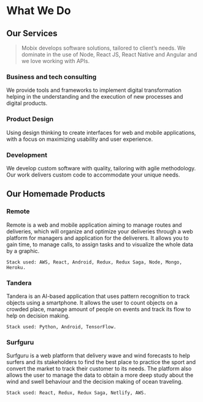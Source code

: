 # What We Do

## Our Services

> Mobix develops software solutions, tailored to client’s needs. We dominate in the use of Node, React JS, React Native and Angular and we love working with APIs.

### Business and tech consulting

We provide tools and frameworks to implement digital transformation helping in the understanding and the execution of new processes and digital products.

### **Product Design**

Using design thinking to create interfaces for web and mobile applications, with a focus on maximizing usability and user experience.

### **Development**

We develop custom software with quality, tailoring with agile methodology. Our work delivers custom code to accommodate your unique needs.

## Our Homemade Products

### **Remote**

Remote is a web and mobile application aiming to manage routes and deliveries, which will organize and optimize your deliveries through a web platform for managers and application for the deliverers. It allows you to gain time, to manage calls, to assign tasks and to visualize the whole data by a graphic.

`Stack used: AWS, React, Android, Redux, Redux Saga, Node, Mongo, Heroku.`

### **Tandera**

Tandera is an AI-based application that uses pattern recognition to track objects using a smartphone. It allows the user to count objects on a crowded place, manage amount of people on events and track its flow to help on decision making.

`Stack used: Python, Android, TensorFlow.`

### **Surfguru**

Surfguru is a web platform that delivery wave and wind forecasts to help surfers and its stakeholders to find the best place to practice the sport and convert the market to track their customer to its needs. The platform also allows the user to manage the data to obtain a more deep study about the wind and swell behaviour and the decision making of ocean traveling.

`Stack used: React, Redux, Redux Saga, Netlify, AWS.`

